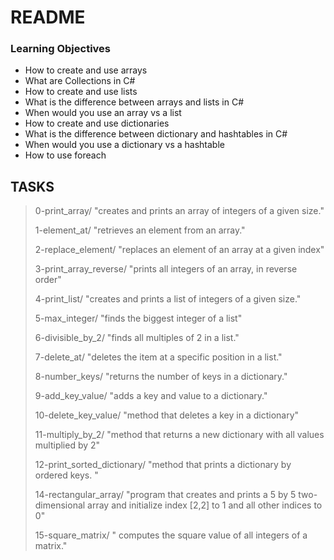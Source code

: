 #   README
### Learning Objectives
  - How to create and use arrays
  - What are Collections in C#
  - How to create and use lists
  - What is the difference between arrays and lists in C#
  - When would you use an array vs a list
  - How to create and use dictionaries
  - What is the difference between dictionary and hashtables in C#
  - When would you use a dictionary vs a hashtable
  - How to use foreach

  ## TASKS
  > 0-print_array/ "creates and prints an array of integers of a given size."
  >
  > 1-element_at/ "retrieves an element from an array."
  >
  > 2-replace_element/ "replaces an element of an array at a given index"
  >
  > 3-print_array_reverse/ "prints all integers of an array, in reverse order"
  >
  > 4-print_list/ "creates and prints a list of integers of a given size."
  >
  > 5-max_integer/ "finds the biggest integer of a list"
  >
  > 6-divisible_by_2/ "finds all multiples of 2 in a list."
  >
  > 7-delete_at/ "deletes the item at a specific position in a list."
  >
  > 8-number_keys/ "returns the number of keys in a dictionary."
  >
  > 9-add_key_value/ "adds a key and value to a dictionary."
  >
  > 10-delete_key_value/ "method that deletes a key in a dictionary"
  >
  > 11-multiply_by_2/ "method that returns a new dictionary with all values multiplied by 2"
  >
  > 12-print_sorted_dictionary/ "method that prints a dictionary by ordered keys. "
  >
  > 14-rectangular_array/ "program that creates and prints a 5 by 5 two-dimensional array and initialize index [2,2] to 1 and all other indices to 0"
  >
  > 15-square_matrix/ " computes the square value of all integers of a matrix."
  >